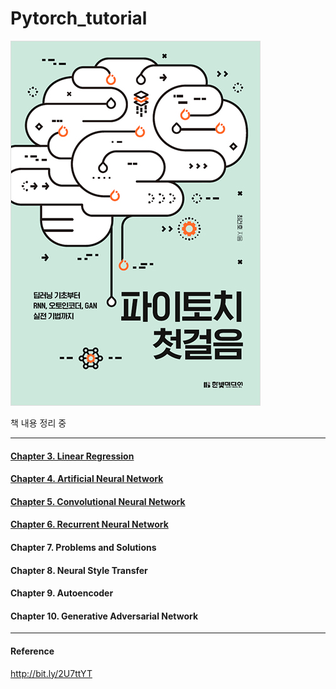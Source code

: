 # Pytorch_tutorial

![book_img](./docs/book_img.jpg)

책 내용 정리 중

---

#### [Chapter 3. Linear Regression](https://github.com/aiaaua/pytorch_tutorial/tree/main/chapter3)

#### [Chapter 4. Artificial Neural Network](https://github.com/aiaaua/pytorch_tutorial/tree/main/chapter4)

#### [Chapter 5. Convolutional Neural Network](https://github.com/aiaaua/pytorch_tutorial/tree/main/chapter5)

#### [Chapter 6. Recurrent Neural Network](https://github.com/aiaaua/pytorch_tutorial/tree/main/chapter6)

#### Chapter 7. Problems and Solutions

#### Chapter 8. Neural Style Transfer

#### Chapter 9. Autoencoder

#### Chapter 10. Generative Adversarial Network

---

#### Reference

http://bit.ly/2U7ttYT




